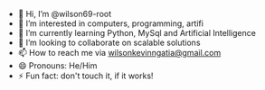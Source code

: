 - 👋 Hi, I’m @wilson69-root
- 👀 I’m interested in computers, programming, artifi
- 🌱 I’m currently learning Python, MySql and Artificial Intelligence
- 💞️ I’m looking to collaborate on scalable solutions
- 📫 How to reach me via wilsonkevinngatia@gmail.com
- 😄 Pronouns: He/Him
- ⚡ Fun fact: don't touch it, if it works!

<!---
wilson69-root/wilson69-root is a ✨ special ✨ repository because its `README.md` (this file) appears on your GitHub profile.
You can click the Preview link to take a look at your changes.
--->
